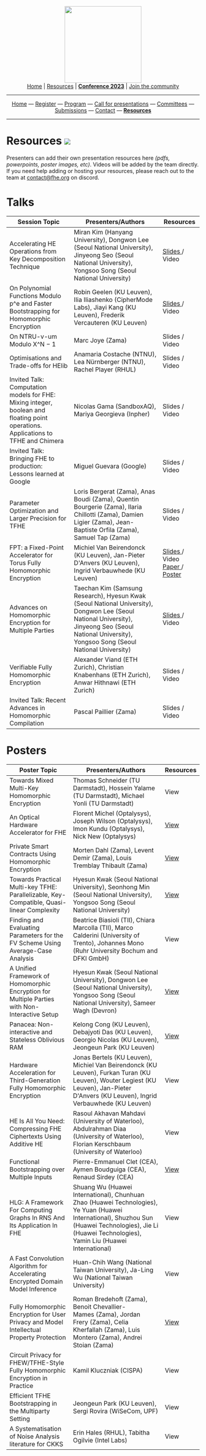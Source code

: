 <!-- Main header navigation -->
<p align="center">
  <img width="200" src="https://user-images.githubusercontent.com/5758427/180978488-db825482-5a58-4c7c-9589-c494a6f0be04.png"><br/>
  <a href="https://fhe-org.github.io">Home</a> | <a href="https://fhe-org.github.io/resources">Resources</a> | <a href="https://fhe-org.github.io/conferences/conference-2023/home"><b>Conference 2023</b></a> | <a href="https://fhe-org.github.io/community">Join the community</a>
</p>
<hr/>
<!-- /Main header navigation -->
<!-- Header conference 2023 links -->
<p align="center">
  <a href="https://fhe-org.github.io/conferences/conference-2023/home">Home</a>
  —
  <a href="https://lu.ma/fhe-org-conference-2023-tickets">Register</a>
  —
  <a href="https://fhe-org.github.io/conferences/conference-2023/program">Program</a>
  —
  <a href="https://fhe-org.github.io/conferences/conference-2023/call-for-presentations">Call for presentations</a>
  —
  <a href="https://fhe-org.github.io/conferences/conference-2023/committees">Committees</a>
  —
  <a href="https://easychair.org/conferences/?conf=fheorg2023" target="_blank">Submissions</a>
  —
  <a href="https://fhe-org.github.io/conferences/conference-2023/contact">Contact</a>
  —
  <a href="https://fhe-org.github.io/conferences/conference-2023/resources"><b>Resources</b></a></p>
<hr/>
<!-- /Header conference 2023 links -->

# Resources [<img src="https://img.shields.io/badge/Edit%20this%20page%20on-Github-lightgrey?style=flat-square">](https://github.com/FHE-org/fhe-org.github.io/edit/main/conferences/conference-2023/resources.md)

Presenters can add their own presentation resources here *(pdfs, powerpoints, poster images, etc)*. Videos will be added by the team directly. If you need help adding or hosting your resources, please reach out to the team at contact@fhe.org on discord.

# Talks

<table>
<thead>
  <tr>
      <th data-sortas="case-insensitive">Session Topic</th>
      <th data-sortas="case-insensitive">Presenters/Authors</th>
      <th data-sortas="case-insensitive">Resources</th>
  </tr>
</thead>  
  
<tr>
    <td>Accelerating HE Operations from Key Decomposition Technique</td>
    <td>Miran Kim (Hanyang University), Dongwon Lee (Seoul National University), Jinyeong Seo (Seoul National University), Yongsoo Song (Seoul National University)</td>
    <td>
      <a href="https://github.com/SNUCP/Conference/blob/main/FHEorg%202023/%5B2303%5D%20FHEorg%20Accelerating%20HE%20Operations.pdf">
        Slides
      </a> /
      Video
    </td>
</tr>
  
<tr>
    <td>On Polynomial Functions Modulo p^e and Faster Bootstrapping for Homomorphic Encryption</td>
    <td>Robin Geelen (KU Leuven), Ilia Iliashenko (CipherMode Labs), Jiayi Kang (KU Leuven), Frederik Vercauteren (KU Leuven)</td>
    <td>
      <a href="https://www.esat.kuleuven.be/cosic/publications/talk-583.pdf">
        Slides
      </a> /
      Video
    </td>
</tr>  
  
<tr>
    <td>On NTRU-v-um Modulo X^N − 1</td>
    <td>Marc Joye (Zama)</td>
    <td>Slides / Video</td>
</tr>  
  
<tr>
    <td>Optimisations and Trade-offs for HElib</td>
    <td>Anamaria Costache (NTNU), Lea Nürnberger (NTNU), Rachel Player (RHUL) </td>
    <td>Slides / Video</td>
</tr>  
  
<tr>
    <td>Invited Talk: Computation models for FHE: Mixing integer, boolean and floating point operations. Applications to TFHE and Chimera</td>
    <td>Nicolas Gama (SandboxAQ), Mariya Georgieva (Inpher)</td>
    <td>Slides / Video</td>
</tr>  
  
<tr>
    <td>Invited Talk: Bringing FHE to production: Lessons learned at Google</td>
    <td>Miguel Guevara (Google)</td>
    <td>Slides / Video</td>
</tr> 
  
<tr>
    <td>Parameter Optimization and Larger Precision for TFHE</td>
    <td>Loris Bergerat (Zama), Anas Boudi (Zama), Quentin Bourgerie (Zama), Ilaria Chillotti (Zama), Damien Ligier (Zama), Jean-Baptiste Orfila (Zama), Samuel Tap (Zama)</td>
    <td>Slides / Video</td>
</tr>  
  
<tr>
    <td>FPT: a Fixed-Point Accelerator for Torus Fully Homomorphic Encryption</td>
    <td>Michiel Van Beirendonck (KU Leuven), Jan-Pieter D'Anvers (KU Leuven), Ingrid Verbauwhede (KU Leuven)</td>
    <td>
    <a href="https://www.esat.kuleuven.be/cosic/publications/talk-587.pdf">
      Slides
    </a> /
    Video 
    <a href="https://eprint.iacr.org/2022/1635.pdf">
      Paper
    </a> /
    <a href="https://www.esat.kuleuven.be/cosic/publications/talk-588.pdf">
      Poster
    </a>
    </td>
</tr>  
  
<tr>
    <td>Advances on Homomorphic Encryption for Multiple Parties</td>
    <td>Taechan Kim (Samsung Research), Hyesun Kwak (Seoul National University), Dongwon Lee (Seoul National University), Jinyeong Seo (Seoul National University), Yongsoo Song (Seoul National University)</td>
    <td>
      <a href="https://github.com/SNUCP/Conference/blob/main/FHEorg%202023/%5B2303%5D%20FHEorg%20HE%20multiple.pdf">
        Slides
      </a> /
      Video
    </td>
</tr>  
  
<tr>
    <td>Verifiable Fully Homomorphic Encryption</td>
    <td>Alexander Viand (ETH Zurich), Christian Knabenhans (ETH Zurich), Anwar Hithnawi (ETH Zurich)</td>
    <td>Slides / Video</td>
</tr>  
  
<tr>
    <td>Invited Talk: Recent Advances in Homomorphic Compilation</td>
    <td>Pascal Paillier (Zama)</td>
    <td>Slides / Video</td>
</tr>    
</table>

# Posters

<table>
<thead>
  <tr>
    <th data-sortas="case-insensitive">Poster Topic</th>
    <th data-sortas="case-insensitive">Presenters/Authors</th>
    <th data-sortas="case-insensitive">Resources</th>
  </tr>
</thead>  

<tr>
    <td>Towards Mixed Multi-Key Homomorphic Encryption</td>
    <td>Thomas Schneider (TU Darmstadt), Hossein Yalame (TU Darmstadt), Michael Yonli (TU Darmstadt)</td>
    <td>View</td>
</tr>

<tr>
    <td>An Optical Hardware Accelerator for FHE</td>
    <td>Florent Michel (Optalysys), Joseph Wilson (Optalysys), Imon Kundu (Optalysys), Nick New (Optalysys)</td>
    <td>
      <a href="https://drive.google.com/file/d/1fMroQMcaTnR_9Ic0isUc1d769oBub1-k/view?usp=sharing">
        View
      </a>
    </td>
</tr>

<tr>
    <td>Private Smart Contracts Using Homomorphic Encryption</td>
    <td>Morten Dahl (Zama), Levent Demir (Zama), Louis Tremblay Thibault (Zama)</td>
    <td>
      <a href="https://github.com/tremblaythibaultl/papers-and-talks/blob/main/fhe_org_2023_poster_blockchain.pdf">
        View
      </a>
    </td>
</tr>

<tr>
    <td>Towards Practical Multi-key TFHE: Parallelizable, Key-Compatible, Quasi-linear Complexity</td>
    <td>Hyesun Kwak (Seoul National University), Seonhong Min (Seoul National University), Yongsoo Song (Seoul National University)</td>
    <td>
      <a href="https://github.com/SNUCP/Conference/blob/main/FHEorg%202023/%5B2303%5D%20FHEorg%20MKTFHE.pdf">
        View
      </a>
    </td>
</tr>

<tr>
    <td>Finding and Evaluating Parameters for the FV Scheme Using Average-Case Analysis</td>
    <td>Beatrice Biasioli (TII), Chiara Marcolla (TII), Marco Calderini (University of Trento), Johannes Mono (Ruhr University Bochum and DFKI GmbH)</td>
    <td>View</td>
</tr>

<tr>
    <td>A Unified Framework of Homomorphic Encryption for Multiple Parties with Non-Interactive Setup</td>
    <td>Hyesun Kwak (Seoul National University), Dongwon Lee (Seoul National University), Yongsoo Song (Seoul National University), Sameer Wagh (Devron)</td>
    <td>
      <a href="https://github.com/SNUCP/Conference/blob/main/FHEorg%202023/%5B2303%5D%20FHEorg%20MGHE.pdf">
        View
      </a>
    </td>
</tr>

<tr>
    <td>Panacea: Non-interactive and Stateless Oblivious RAM</td>
    <td>Kelong Cong (KU Leuven), Debajyoti Das (KU Leuven), Georgio Nicolas (KU Leuven), Jeongeun Park (KU Leuven)</td>
    <td>
      <a href="https://github.com/FHE-org/fhe-org.github.io/raw/main/conferences/conference-2023/media/panacea_poster.pdf">
    View
      </a>
    </td>
</tr>

<tr>
    <td>Hardware Acceleration for Third-Generation Fully Homomorphic Encryption</td>
    <td>Jonas Bertels (KU Leuven), Michiel Van Beirendonck (KU Leuven), Furkan Turan (KU Leuven), Wouter Legiest (KU Leuven), Jan-Pieter D'Anvers (KU Leuven), Ingrid Verbauwhede  (KU Leuven)</td>
    <td>View</td>
</tr>

<tr>
    <td>HE Is All You Need: Compressing FHE Ciphertexts Using Additive HE</td>
    <td>Rasoul Akhavan Mahdavi (University of Waterloo), Abdulrahman Diaa (University of Waterloo), Florian Kerschbaum (University of Waterloo)</td>
    <td>View</td>
</tr>

<tr>
    <td>Functional Bootstrapping over Multiple Inputs</td>
    <td>Pierre-Emmanuel Clet (CEA), Aymen Boudguiga (CEA), Renaud Sirdey (CEA)</td>
    <td>
      <a href="https://github.com/FHE-org/fhe-org.github.io/tree/main/conferences/conference-2023/media/posterTFHEMultiInputs.pdf">
    View
      </a>
    </td>
</tr>

<tr>
    <td>HLG: A Framework For Computing Graphs In RNS And Its Application In FHE</td>
    <td> Shuang Wu (Huawei International), Chunhuan Zhao (Huawei Technologies), Ye Yuan (Huawei International), Shuzhou Sun (Huawei Technologies), Jie Li (Huawei Technologies), Yamin Liu (Huawei International)</td>
    <td>View</td>
</tr>

<tr>
    <td>A Fast Convolution Algorithm for Accelerating Encrypted Domain Model Inference</td>
    <td>Huan-Chih Wang (National Taiwan University), Ja-Ling Wu (National Taiwan University)</td>
    <td>View</td>
</tr>

<tr>
    <td>Fully Homomorphic Encryption for User Privacy and Model Intellectual Property Protection</td>
    <td>Roman Bredehoft (Zama), Benoit Chevallier-Mames (Zama), Jordan Frery (Zama), Celia Kherfallah (Zama), Luis Montero (Zama), Andrei Stoian (Zama)</td>
    <td>
      <a href="https://drive.google.com/file/d/1AD7kkxDy1qVzwinwAluh8ZoeFyXEajRh">
        View
      </a>
    </td>
</tr>

<tr>
    <td>Circuit Privacy for FHEW/TFHE-Style Fully Homomorphic Encryption in Practice</td>
    <td>Kamil Kluczniak (CISPA)</td>
    <td>View</td>
</tr>

<tr>
    <td>Efficient TFHE Bootstrapping in the Multiparty Setting</td>
    <td>Jeongeun Park (KU Leuven), Sergi Rovira (WiSeCom, UPF)</td>
    <td>View</td>
</tr>

<tr>
    <td>A Systematisation of Noise Analysis literature for CKKS</td>
    <td>Erin Hales (RHUL), Tabitha Ogilvie (Intel Labs)</td>
    <td>View</td>
</tr>   
</table>
